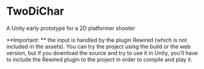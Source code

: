 # TwoDiChar
A Unity early prototype for a 2D platformer shooter

**Important: ** the input is handled by the plugin Rewired (which is not included in the assets). You can try the project using the build or the web version, but if you download the source and try to use it in Unity, you'll have to include the Rewired plugin to the project in order to compile and play it.

